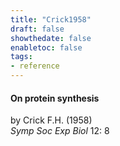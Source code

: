 ```yaml
---
title: "Crick1958"
draft: false
showthedate: false
enabletoc: false
tags:
- reference
---
```


#### **On protein synthesis**     
by Crick F.H. (1958)         
*Symp Soc Exp Biol* 12: 8       


